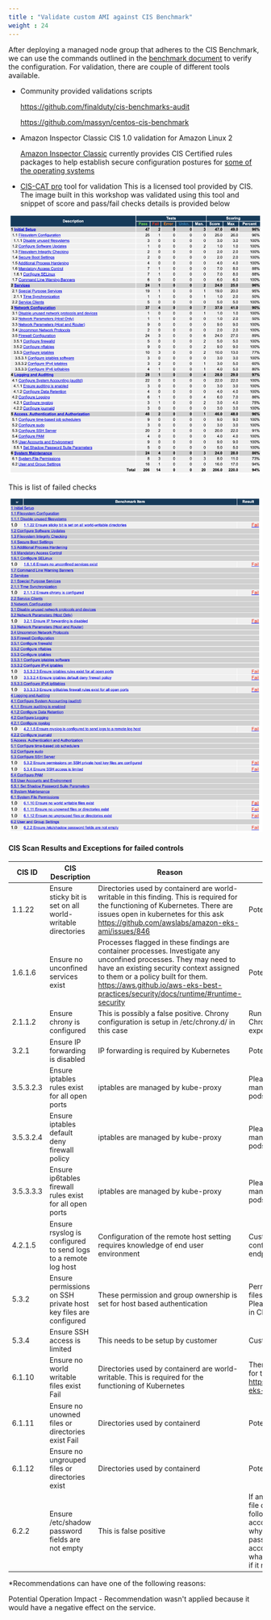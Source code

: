 ```yaml
---
title : "Validate custom AMI against CIS Benchmark"
weight : 24
---
```


After deploying a managed node group that adheres to the CIS Benchmark, we can use the commands outlined in the [benchmark document](https://www.cisecurity.org/benchmark/amazon_linux) to verify the configuration. For validation, there are couple of different tools available. 

- Community provided validations scripts

   https://github.com/finalduty/cis-benchmarks-audit

   https://github.com/massyn/centos-cis-benchmark

- Amazon Inspector Classic CIS 1.0 validation for Amazon Linux 2

  [Amazon Inspector Classic](https://docs.aws.amazon.com/inspector/v1/userguide/inspector_introduction.html) currently provides  CIS Certified rules packages to help establish secure configuration postures for [some of the operating systems ](https://docs.aws.amazon.com/inspector/v1/userguide/inspector_cis.html)

- [CIS-CAT pro](https://www.cisecurity.org/cybersecurity-tools/cis-cat-pro) tool for validation 
  This is a licensed tool provided by CIS. The image built in this workshop was validated using this tool and snippet of score and pass/fail checks details is provided below

![CIS-Amazon Linux 2-Benchmark](/static/images/regulatory-compliance/cis-al2-eks/cis-cat-pro-report.png)

  This is list of failed checks

![CIS-Amazon Linux 2-Benchmark](/static/images/regulatory-compliance/cis-al2-eks/cis-cat-pro-fail.png)



#### CIS Scan Results and Exceptions for failed controls

| CIS ID |   CIS Description  | Reason | *Recommendations
| --- | --- | --- | --- |
| 1.1.22  |  Ensure sticky bit is set on all world-writable directories | Directories used by containerd are world-writable in this finding. This is required for the functioning of Kubernetes. There are issues open in kubernetes for this ask https://github.com/awslabs/amazon-eks-ami/issues/846| Potential Operation Impact
| 1.6.1.6 | Ensure no unconfined services exist | Processes flagged in these findings are container processes. Investigate any unconfined processes. They may need to have an existing security context assigned to them or a policy built for them.  https://aws.github.io/aws-eks-best-practices/security/docs/runtime/#runtime-security | Potential Operation Impact
|2.1.1.2| Ensure chrony is configured | This is possibly a false positive. Chrony configuration is setup in /etc/chrony.d/ in this case | Run "chronyc tracking" to confirm Chrony is configured and working as expected
| 3.2.1| Ensure IP forwarding is disabled|  IP forwarding is required by Kubernetes |  Potential Operation Impact
|3.5.3.2.3| Ensure iptables rules exist for all open ports | iptables are managed by kube-proxy | Please use network policies to manage communication between pods
| 3.5.3.2.4| Ensure iptables default deny firewall policy | iptables are managed by kube-proxy | Please use network policies to manage communication between pods 
| 3.5.3.3.3 | Ensure ip6tables firewall rules exist for all open ports | iptables are managed by kube-proxy | Please use network policies to manage communication between pods
| 4.2.1.5 | Ensure rsyslog is configured to send logs to a remote log host| Configuration of the remote host setting requires knowledge of end user environment |  Customer can setup this configuration to required Syslog endpoint
| 5.3.2 |  Ensure permissions on SSH private host key files are configured | These permission and group ownership is set for host based authentication | Permissions on SSH private host key files set during instance creation.  Please follow remediation instruction in CIS Benchmark PDF.
| 5.3.4  |Ensure SSH access is limited | This needs to be setup by customer | Customer can setup this access 
| 6.1.10  |Ensure no world writable files exist	Fail| Directories used by containerd are world-writable. This is required for the functioning of Kubernetes| There are issues open in Kubernetes for this ask https://github.com/awslabs/amazon-eks-ami/issues/846| Potential Operation Impact
| 6.1.11 | Ensure no unowned files or directories exist	Fail | Directories used by containerd | Potential Operation Impact
| 6.1.12 |  Ensure no ungrouped files or directories exist | Directories used by containerd | Potential Operation Impact
| 6.2.2 | Ensure /etc/shadow password fields are not empty| This is false positive | If any accounts in the /etc/shadow file do not have a password, run the following command to lock the account until it can be determined why it does not have a password: passwd -l <username> Also, check to see if the account is logged in and investigate what it is being used for to determine if it needs to be forced off.
    
*Recommendations can have one of the following reasons:

Potential Operation Impact - Recommendation wasn't applied because it would have a negative effect on the service.
